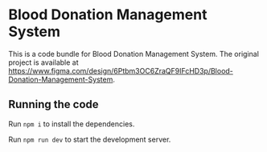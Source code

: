 
  # Blood Donation Management System

  This is a code bundle for Blood Donation Management System. The original project is available at https://www.figma.com/design/6Ptbm3OC6ZraQF9IFcHD3p/Blood-Donation-Management-System.

  ## Running the code

  Run `npm i` to install the dependencies.

  Run `npm run dev` to start the development server.
  